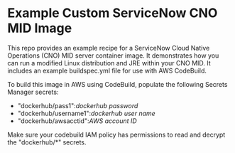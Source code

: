 # Example Custom ServiceNow CNO MID Image

This repo provides an example recipe for a ServiceNow Cloud Native Operations (CNO) MID server container image.  It demonstrates how you can run a modified Linux distribution and JRE within your CNO MID.  It includes an example buildspec.yml file for use with AWS CodeBuild.

To build this image in AWS using CodeBuild, populate the following Secrets Manager secrets:

 - "dockerhub/pass1":*dockerhub password*
 - "dockerhub/username1":*dockerhub user name*
 - "dockerhub/awsacctid":*AWS account ID*

Make sure your codebuild IAM policy has permissions to read and decrypt the "dockerhub/\*" secrets.

